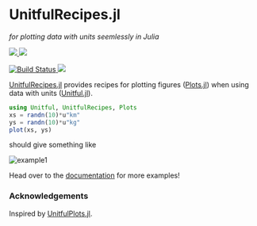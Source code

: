 # UnitfulRecipes.jl

*for plotting data with units seemlessly in Julia*

<p>
  <a href="https://jw3126.github.io/UnitfulRecipes.jl/stable/">
    <img src=https://img.shields.io/badge/docs-stable-important.svg?style=flat-square&label=Documentation&logo=Read%20the%20Docs>
  </a>
  <a href="https://jw3126.github.io/UnitfulRecipes.jl/dev/">
    <img src=https://img.shields.io/badge/docs-dev-important.svg?style=flat-square&label=Documentation&logo=Read%20the%20Docs>
  </a>
</p>

<p>
  <a href="https://travis-ci.com/jw3126/UnitfulRecipes.jl">
    <img alt="Build Status" src="https://img.shields.io/travis/com/jw3126/UnitfulRecipes.jl/master?label=OSX/Linux/Windows&logo=travis&logocolor=white&style=flat-square">
  </a>
  <a href="https://codecov.io/gh/jw3126/UnitfulRecipes.jl">
    <img src="https://img.shields.io/codecov/c/github/jw3126/UnitfulRecipes.jl/master?label=Codecov&logo=codecov&logoColor=white&style=flat-square">
  </a>
</p>

[UnitfulRecipes.jl](https://github.com/jw3126/UnitfulRecipes.jl) provides recipes for plotting figures ([Plots.jl](https://github.com/JuliaPlots/Plots.jl)) when using data with units ([Unitful.jl](https://github.com/PainterQubits/Unitful.jl)).

```julia
using Unitful, UnitfulRecipes, Plots
xs = randn(10)*u"km"
ys = randn(10)*u"kg"
plot(xs, ys)
```

should give something like

![example1](https://user-images.githubusercontent.com/4486578/72591885-74a20500-3955-11ea-9552-489451bd01fd.png)

Head over to the [documentation](https://jw3126.github.io/UnitfulRecipes.jl/stable/) for more examples!

### Acknowledgements

Inspired by [UnitfulPlots.jl](https://github.com/PainterQubits/UnitfulPlots.jl).
